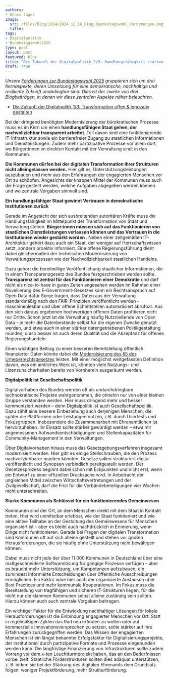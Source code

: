 ```yaml
---
authors:
- Dénes Jäger
image:
  src: /files/blog/2024/2024_12_16_Blog_Bundestagswahl_Forderungen.png
  title: 
tags:
- Digitalpolitik
- Bundestagswahl2025
type: post
layout: post
featured: blue
title: "Die Zukunft der Digitalpolitik 2/3: Handlungsfähigkeit stärken & Vertrauen zurückgewinnen"
draft: true
---
```


*Unsere [Forderungen zur Bundestagswahl 2025](https://okfn.de/publikationen/2024-okf-forderungen-bundestagswahl/) gruppieren sich um drei Kernaspekte, deren Umsetzung für eine demokratische, nachhaltige und resiliente Zukunft unabdingbar sind. Dies ist der zweite von drei Blogbeiträgen, in denen wir diese zentralen Aspekte näher beleuchten.*
* [ Die Zukunft der Digitalpolitik 1/3: Transformation offen & innovativ gestalten](https://okfn.de/blog/)

Bei der dringend benötigten Modernisierung der bürokratischen Prozesse muss es im Kern um einen <b>handlungsfähigen Staat gehen, der nachvollziehbar transparent arbeitet</b>. Teil davon sind eine funktionierende IT-Infrastruktur sowie ein barrierefreier Zugang zu staatlichen Informationen und Dienstleistungen. Zudem mehr partizipative Prozesse vor allem dort, wo Bürger:innen im direkten Kontakt mit der Verwaltung sind: in den Kommunen. 

<b>Die Kommunen dürfen bei der digitalen Transformation ihrer Strukturen nicht alleingelassen werden.</b> Hier gilt es, Unterstützungsleistungen auszubauen und mehr aus den Erfahrungen der engagierten Menschen vor Ort zu schöpfen. Angesichts der knappen Mittel der Kommunen muss auch die Frage gestellt werden, welche Aufgaben abgegeben werden können und wo zentrale Vorgaben sinnvoll sind.

**Ein handlungsfähiger Staat gewinnt Vertrauen in demokratische Institutionen zurück**

Gerade im Angesicht der sich ausbreitenden autoritären Kräfte muss die Handlungsfähigkeit im Mittelpunkt der Transformation von Staat und Verwaltung stehen. <b>Bürger:innen müssen sich auf das Funktionieren von staatlichen Dienstleistungen verlassen können und das Vertrauen in die Institutionen wieder gestärkt werden </b>. Neben einer zeitgemäßen IT-Architektur gehört dazu auch ein Staat, der weniger auf Herrschaftswissen setzt, sondern proaktiv informiert. Eine offene Regierungsführung dient dabei gleichermaßen der technischen Modernisierung von Verwaltungsprozessen wie der Nachvollziehbarkeit staatlichen Handelns. 

Dazu gehört die bereitwillige Veröffentlichung staatlicher Informationen, die in einem Transparenzgesetz des Bundes festgeschrieben werden sollte. <b>Transparenz ist zentral für das Funktionieren einer Demokratie</b> und darf nicht als nice-to-have in guten Zeiten angesehen werden Im Rahmen einer Novellierung des E-Government-Gesetzes kann ein Rechtsanspruch auf Open Data dafür Sorge tragen, dass Daten aus der Verwaltung standardmäßig nach den FAIR-Prinzipien veröffentlicht werden - maschinenlesbar und über offene Schnittstellen automatisiert abrufbar. Aus den sich daraus ergebenen hochwertigen offenen Daten profitieren nicht nur Dritte. Schon jetzt ist die Verwaltung häufig Nutznießende von Open Data – je mehr die Datenbestände selbst für die eigenen Zwecke genutzt werden, und etwa auch in einer stärker datengetriebenen Politikgestaltung münden, umso besser ist auch deren Qualität und die Akzeptanz für offenes Regierungshandeln.

Einen wichtigen Beitrag zu einer besseren Bereitstellung öffentlich finanzierter Daten könnte dabei die [Modernisierung des §5 des Urheberrechtsgesetzes](https://blog.wikimedia.de/2023/02/23/monsters-of-law/) leisten. Mit einer möglichst weitgefassten Definition davon, was ein amtliches Werk ist, könnten viele Nutzungs- und Lizenzunsicherheiten bereits von Vornherein ausgeräumt werden.

**Digitalpolitik ist Gesellschaftspolitik**

Digitalvorhaben des Bundes werden oft als undurchdringbare technokratische Projekte wahrgenommen, die ohnehin nur von einer kleinen Gruppe verstanden werden. Hier muss dringend mehr und besser kommuniziert werden – denn Digitalpolitik ist auch Gesellschaftspolitik. Dazu zählt eine bessere Einbeziehung  auch derjenigen Menschen, die später die Plattformen oder Leistungen nutzen, z.B. durch Usertests und Fokusgruppen. Insbesondere die Zusammenarbeit mit Ehrenamtlichen ist hervorzuheben. Ihr Einsatz sollte stärker gewürdigt werden – etwa mit angemessenen Aufwandsentschädigungen und Stellenkapazitäten für Community-Management in den Verwaltungen.

Über Digitalvorhaben hinaus muss das Gesetzgebungsverfahren insgesamt modernisiert werden. Hier gibt es einige Stellschrauben, die den Prozess nachvollziehbarer machen könnten. Gesetze sollen strukturiert digital veröffentlicht und Synopsen verbindlich bereitgestellt werden. Der Gesetzesprozess beginnt dabei schon mit Eckpunkten und nicht erst, wenn ein Entwurf zu einer offiziellen Drucksache wird. In Anbetracht der ungleichen Mittel zwischen Wirtschaftsvertretungen und der Zivilgesellschaft, darf die Frist für die Verbändebeteiligungen vier Wochen nicht unterschreiten.

**Starke Kommunen als Schlüssel für ein funktionierendes Gemeinwesen**

Kommunen sind der Ort, an dem Menschen direkt mit dem Staat in Kontakt treten. Hier wird unmittelbar erlebbar, wie der Staat funktioniert und wie eine aktive Teilhabe an der Gestaltung des Gemeinwesens für Menschen organisiert ist – aber es bleibt auch nachdrücklich in Erinnerung, wenn Dinge nicht funktionieren. Gerade bei Fragen der digitalen Transformation sind Kommunen oft auf sich alleine gestellt und stehen vor großen Herausforderungen, die sie häufig ohne Unterstützung nicht bewältigen können. 

Dabei muss nicht jede der über 11.000 Kommunen in Deutschland über eine maßgeschneiderte Softwarelösung für gängige Prozesse verfügen – aber es braucht mehr Unterstützung, um Kompetenzen aufzubauen, die zumindest informierte Entscheidungen über öffentliche Ausschreibungen ermöglichen. Ein Faktor wäre hier auch der organisierte Austausch über Best Practices und mehr kommunale Kooperationen. Im Fokus muss die Bereitstellung von tragfähigen und sicheren IT-Strukturen liegen, für die nicht nur die klammen Kommunen selbst alleine zuständig sein sollten. Hierzu können auch auch zentrale Vorgaben beitragen.

Ein wichtiger Faktor für die Entwicklung nachhaltiger Lösungen für lokale Herausforderungen ist die Einbindung engagierter Menschen vor Ort. Statt in regelmäßigen Zyklen das Rad neu erfinden zu wollen oder auf kommerzielle Innovationsversprechen zu setzen, sollte  stärker auf ihre Erfahrungen zurückgegriffen werden. Das Wissen der engagierten Menschen ist ein längst bekannter Erfolgsfaktor für Digitalisierungsprojekte, der institutionell durch partizipative Formate und Prozesse eingebunden werden kann. Die langfristige Finanzierung von Infrastrukturen sollte zudem Vorrang vor dem x-ten Leuchtturmprojekt haben, das an den Bedürfnissen vorbei zielt. Staatliche Förderstrukturen sollten dies adäquat unterstützen, z. B. indem sie bei der Stärkung des digitalen Ehrenamts dem Grundsatz folgen: weniger Projektförderung, mehr Strukturförderung. 
